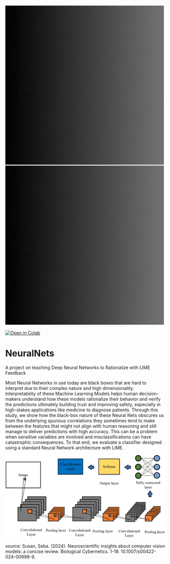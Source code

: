 ![](https://github.com/Nikhil-Kadapala/NeuralNets/blob/main/images/logo1.gif)![](https://github.com/Nikhil-Kadapala/NeuralNets/blob/main/images/logo1.gif)

[![Open in Colab](https://colab.research.google.com/assets/colab-badge.svg)](https://colab.research.google.com/github/Nikhil-Kadapala/NeuralNets/blob/main/standardNeuralNets/stdCNN_LIME.ipynb)

# NeuralNets
A project on teaching Deep Neural Networks to Rationalize with LIME Feedback

Most Neural Networks in use today  are black boxes that are hard to interpret due to their complex nature and high dimensionality. 
Interpretability of these Machine Learning Models helps human decision-makers understand how these models rationalize their behavior 
and verify the predictions ultimately building trust and improving safety, especially in high-stakes applications like medicine to diagnose patients. 
Through this study, we show how the black-box nature of these Neural Nets obscures us from the underlying spurious correlations they 
sometimes tend to make between the features that might not align with human reasoning and still manage to deliver predictions with high accuracy. 
This can be a problem when sensitive variables are involved and misclassifications can have catastrophic consequences. 
To that end, we evaluate a classifier designed using a standard Neural Network architecture with LIME.

<a href="https://nikhil-kadapala.github.io/NeuralNets/" target="_blank">
    <img src="images/CNN.png" alt="Repo-logo">
</a>

source: Susan, Seba. (2024). Neuroscientific insights about computer vision models: a concise review. Biological Cybernetics. 1-18. 10.1007/s00422-024-00998-9. 
